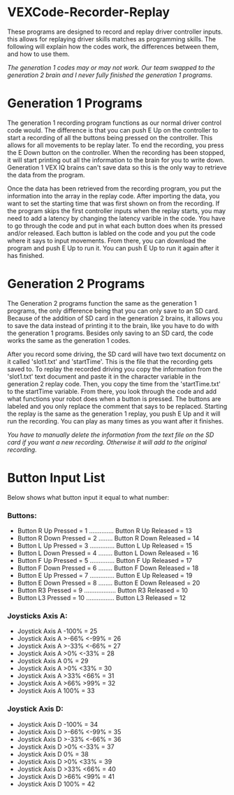 # VEXCode-Recorder-Replay

These programs are designed to record and replay driver controller inputs. this allows for replaying driver skills matches as programming skills. The following will explain how the codes work, the differences between them, and how to use them. 

*The generation 1 codes may or may not work. Our team swapped to the generation 2 brain and I never fully finished the generation 1 programs.*

# Generation 1 Programs
The generation 1 recording program functions as our normal driver control code would. The difference is that you can push E Up on the controller to start a recording of all the buttons being pressed on the controller. This allows for all movements to be replay later. To end the recording, you press the E Down button on the controller. When the recording has been stopped, it will start printing out all the information to the brain for you to write down. Generation 1 VEX IQ brains can't save data so this is the only way to retrieve the data from the program. 

Once the data has been retrieved from the recording program, you put the information into the array in the replay code. After importing the data, you want to set the starting time that was first shown on from the recording. If the program skips the first controller inputs when the replay starts, you may need to add a latency by changing the latency varible in the code. You have to go through the code and put in what each button does when its pressed and/or released. Each button is labled on the code and you put the code where it says to input movements. From there, you can download the program and push E Up to run it. You can push E Up to run it again after it has finished.

# Generation 2 Programs
The Generation 2 programs function the same as the generation 1 programs, the only difference being that you can only save to an SD card. Because of the addition of SD card in the generation 2 brains, it allows you to save the data instead of printing it to the brain, like you have to do with the generation 1 programs. Besides only saving to an SD card, the code works the same as the generation 1 codes.

After you record some driving, the SD card will have two text documentz on it called 'slot1.txt' and 'startTime'. This is the file that the recording gets saved to. To replay the recorded driving you copy the information from the 'slot1.txt' text document and paste it in the character variable in the generation 2 replay code. Then, you copy the time from the 'startTime.txt' to the startTime variable. From there, you look through the code and add what functions your robot does when a button is pressed. The buttons are labeled and you only replace the comment that says to be replaced. Starting the replay is the same as the generation 1 replay, you push E Up and it will run the recording. You can play as many times as you want after it finishes.

*You have to manually delete the information from the text file on the SD card if you want a new recording. Otherwise it will add to the original recording.*

# Button Input List
Below shows what button input it equal to what number:

### Buttons:

- Button R Up Pressed = 1 .............. Button R Up Released = 13 
- Button R Down Pressed = 2 ........ Button R Down Released = 14
- Button L Up Pressed = 3 .............. Button L Up Released = 15
- Button L Down Pressed = 4 ........ Button L Down Released = 16
- Button F Up Pressed = 5 .............. Button F Up Released = 17
- Button F Down Pressed = 6 ........ Button F Down Released = 18
- Button E Up Pressed = 7 .............. Button E Up Released = 19
- Button E Down Pressed = 8 ........ Button E Down Released = 20
- Button R3 Pressed = 9 .................. Button R3 Released = 10
- Button L3 Pressed = 10 ................ Button L3 Released = 12

### Joysticks Axis A:
- Joystick Axis A -100% = 25
- Joystick Axis A >-66% <-99% = 26
- Joystick Axis A >-33% <-66% = 27
- Joystick Axis A >0% <-33% = 28
- Joystick Axis A 0% = 29
- Joystick Axis A >0% <33% = 30
- Joystick Axis A >33% <66% = 31
- Joystick Axis A >66% >99% = 32
- Joystick Axis A 100% = 33

### Joystick Axis D:
- Joystick Axis D -100% = 34
- Joystick Axis D >-66% <-99% = 35
- Joystick Axis D >-33% <-66% = 36
- Joystick Axis D >0% <-33% = 37
- Joystick Axis D 0% = 38
- Joystick Axis D >0% <33% = 39
- Joystick Axis D >33% <66% = 40
- Joystick Axis D >66% <99% = 41
- Joystick Axis D 100% = 42
